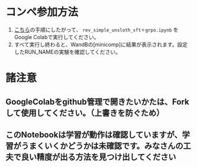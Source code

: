 #  コンペ参加方法
1. [こちら](https://matsuokenllmcommunity.slack.com/archives/C094ESBKL67/p1754044335261859)の手順にしたがって、 `rev_simple_unsloth_sft＋grpo.ipynb` をGoogle Colabで実行してください。
2. すべて実行し終わると、WandBの[minicomp]に結果が表示されます。設定したRUN_NAMEの実験を確認してください。


# 諸注意
## GoogleColabをgithub管理で開きたいかたは、Forkして使用してください。（上書きを防ぐため）
## このNotebookは学習が動作は確認していますが、学習がうまくいくかどうかは未確認です。みなさんの工夫で良い精度が出る方法を見つけ出してください